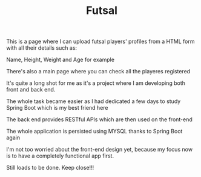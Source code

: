 <!DOCTYPE html>
<html>
    <head>
        <header>
            <h1>Futsal</h1>
        </header>
    </head>
    <body>
        <p>This is a page where I can upload futsal players' profiles from a HTML form with all their details such as: </p>
        <p>Name, Height, Weight and Age for example</p>
        <p>There's also a main page where you can check all the playeres registered</p>
        <p>It's quite a long shot for me as it's a project where I am developing both front and back end.</p>
        <p>The whole task became easier as I had dedicated a few days to study Spring Boot which is my best friend here</p>
        <p>The back end provides RESTful APIs which are then used on the front-end<p>
        <p>The whole application is persisted using MYSQL thanks to Spring Boot again</p>
        <p>I'm not too worried about the front-end design yet, because my focus now is to have a completely functional app first.</p>
        <p>Still loads to be done. Keep close!!!
    <body>
</html>